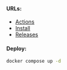 #### URLs:
- [Actions](https://docs.github.com/en/actions/quickstart)
- [Install](https://docs.github.com/en/actions/hosting-your-own-runners/adding-self-hosted-runners)
- [Releases](https://github.com/actions/runner/releases)

#### Deploy:
```bash
docker compose up -d
```
